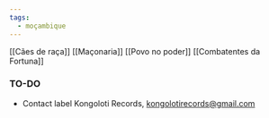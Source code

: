 ```yaml
---
tags:
  - moçambique
---
```

[[Cães de raça]]
[[Maçonaria]]
[[Povo no poder]]
[[Combatentes da Fortuna]]

### TO-DO
- Contact label Kongoloti Records,  kongolotirecords@gmail.com